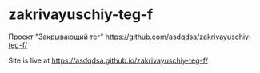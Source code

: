 # zakrivayuschiy-teg-f
Проект "Закрывающий тег"
https://github.com/asdqdsa/zakrivayuschiy-teg-f/

Site is live at 
https://asdqdsa.github.io/zakrivayuschiy-teg-f/
